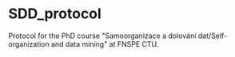 # SDD_protocol
Protocol for the PhD course "Samoorganizace a dolování dat/Self-organization and data mining" at FNSPE CTU.
